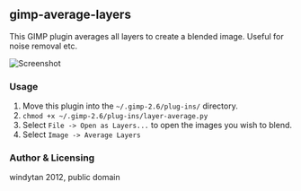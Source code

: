 ## gimp-average-layers

This GIMP plugin averages all layers to create a blended image. Useful for noise removal etc.

![Screenshot](http://www.cs.helsinki.fi/u/okraisan/avg.png)

### Usage

1. Move this plugin into the `~/.gimp-2.6/plug-ins/` directory.
2. `chmod +x ~/.gimp-2.6/plug-ins/layer-average.py`
3. Select `File -> Open as Layers...` to open the images you wish to blend.
4. Select `Image -> Average Layers`

### Author & Licensing
windytan 2012, public domain

